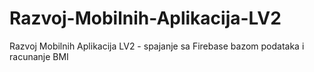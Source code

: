 # Razvoj-Mobilnih-Aplikacija-LV2
Razvoj Mobilnih Aplikacija LV2 - spajanje sa Firebase bazom podataka i racunanje BMI
